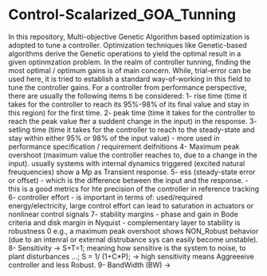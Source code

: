 # Control-Scalarized_GOA_Tunning
In this repository, Multi-objective Genetic Algorithm based optimization is adopted to tune a controller. 
Optimization techniques like Genetic-based algorithms derive the Genetic operations to yield the optimal result in a given optinmzation problem. 
In the realm  of controller tunning, finding the most optimal / optimum gains is of main concern. While, trial-error can be used here, it is tried to establish a standard way-of-working in this field to tune the controller gains. 
For a controller from performance perspective, there are usually the following items ti be considered:
1- rise time (time it takes for the controller to reach its 95%-98% of its final value and stay in this region) for the first time. 
2- peak time (time it takes for the controller to reach the peak value fter a suddent change in the input) in the response.
3- setling time (time it takes for the controller to reach to the steady-state and stay within either 95% or 98% of the input value) - more used in performance specification / requirement deifnitions 
4- Maximum peak overshoot (maximum value the controller reaches to, due to a change in the input). usually systems with internal dynamics triggered (excited natural freuquencies) show a Mp as Transient response. 
5- ess (steady-state error or offset) - which is the difference between the input and the response. - this is a good metrics for hte precision of the controller in reference tracking 
6- controller effort - is important in terms of: used/required energy/electricity, large control effort can lead to saturation in actuators or nonlinear control signals 
7- stability margins - phase and gain in Bode criteria and disk margin in Nyquist - complementary layer to stability is robustness 0 e.g., a maximum peak overshoot shows NON_Robust behavior (due to an intenral or external distrubance sys can easily become unstable).
8- Sensitivity -> S+T=1; meaning how sensitive is the system to noise, to plant disturbances ...; S = 1/ (1+C*P);  -> high sensitivity means Aggreeeive controller and less Robust. 
9- BandWidth (BW) -> 
